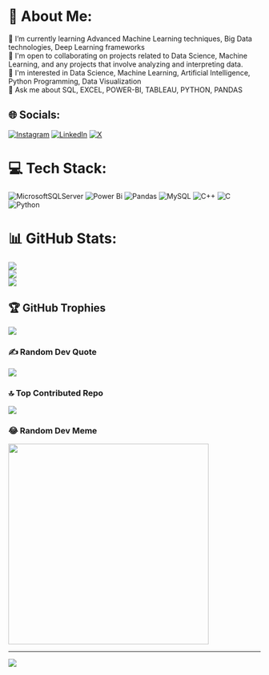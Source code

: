 # 💫 About Me:
🌱 I’m currently learning Advanced Machine Learning techniques, Big Data technologies, Deep Learning frameworks<br>👯 I'm open to collaborating on projects related to Data Science, Machine Learning, and any projects that involve analyzing and interpreting data.<br>🔭 I'm interested in Data Science, Machine Learning, Artificial Intelligence, Python Programming, Data Visualization<br>💬 Ask me about SQL, EXCEL, POWER-BI, TABLEAU, PYTHON, PANDAS


## 🌐 Socials:
[![Instagram](https://img.shields.io/badge/Instagram-%23E4405F.svg?logo=Instagram&logoColor=white)](https://instagram.com/pranav_kumar_87) [![LinkedIn](https://img.shields.io/badge/LinkedIn-%230077B5.svg?logo=linkedin&logoColor=white)](https://linkedin.com/in/pranav-kumar-raj-797725240) [![X](https://img.shields.io/badge/X-black.svg?logo=X&logoColor=white)](https://x.com/PranavKumarRaj5) 

# 💻 Tech Stack:
![MicrosoftSQLServer](https://img.shields.io/badge/Microsoft%20SQL%20Server-CC2927?style=flat&logo=microsoft%20sql%20server&logoColor=white) ![Power Bi](https://img.shields.io/badge/power_bi-F2C811?style=flat&logo=powerbi&logoColor=black) ![Pandas](https://img.shields.io/badge/pandas-%23150458.svg?style=flat&logo=pandas&logoColor=white) ![MySQL](https://img.shields.io/badge/mysql-%2300000f.svg?style=flat&logo=mysql&logoColor=white) ![C++](https://img.shields.io/badge/c++-%2300599C.svg?style=flat&logo=c%2B%2B&logoColor=white) ![C](https://img.shields.io/badge/c-%2300599C.svg?style=flat&logo=c&logoColor=white) ![Python](https://img.shields.io/badge/python-3670A0?style=flat&logo=python&logoColor=ffdd54)
# 📊 GitHub Stats:
![](https://github-readme-stats.vercel.app/api?username=gitpranav87&theme=radical&hide_border=false&include_all_commits=false&count_private=false)<br/>
![](https://github-readme-streak-stats.herokuapp.com/?user=gitpranav87&theme=radical&hide_border=false)<br/>
![](https://github-readme-stats.vercel.app/api/top-langs/?username=gitpranav87&theme=radical&hide_border=false&include_all_commits=false&count_private=false&layout=compact)

## 🏆 GitHub Trophies
![](https://github-profile-trophy.vercel.app/?username=gitpranav87&theme=radical&no-frame=false&no-bg=true&margin-w=4)

### ✍️ Random Dev Quote
![](https://quotes-github-readme.vercel.app/api?type=horizontal&theme=radical)

### 🔝 Top Contributed Repo
![](https://github-contributor-stats.vercel.app/api?username=gitpranav87&limit=5&theme=dark&combine_all_yearly_contributions=true)

### 😂 Random Dev Meme
<img src='https://randommeme-five.vercel.app/' style="height: 400px;"/>

---
[![](https://visitcount.itsvg.in/api?id=gitpranav87&icon=1&color=3)](https://visitcount.itsvg.in)

<!-- Proudly created with GPRM ( https://gprm.itsvg.in ) -->
